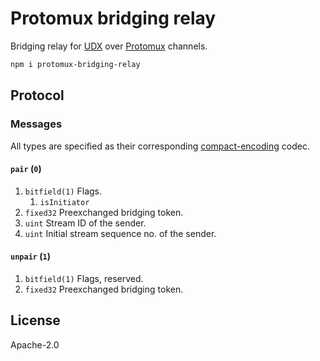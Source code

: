# Protomux bridging relay

Bridging relay for [UDX](https://github.com/holepunchto/udx-native) over [Protomux](https://github.com/mafintosh/protomux) channels.

```sh
npm i protomux-bridging-relay
```

## Protocol

### Messages

All types are specified as their corresponding [compact-encoding](https://github.com/compact-encoding) codec.

#### `pair` (`0`)

1.  `bitfield(1)` Flags.
    1. `isInitiator`
2.  `fixed32` Preexchanged bridging token.
3.  `uint` Stream ID of the sender.
4.  `uint` Initial stream sequence no. of the sender.

#### `unpair` (`1`)

1.  `bitfield(1)` Flags, reserved.
2.  `fixed32` Preexchanged bridging token.

## License

Apache-2.0
